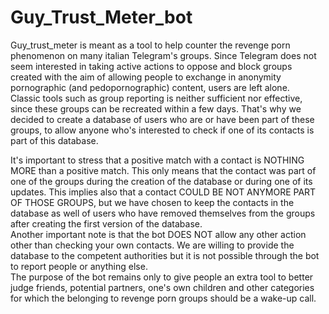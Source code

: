 # Guy_Trust_Meter_bot

Guy_trust_meter is meant as a tool to help counter the revenge porn phenomenon on many italian Telegram's groups. Since Telegram does not seem interested in taking active actions to oppose and block groups created with the aim of allowing people to exchange in anonymity pornographic (and pedopornographic) content, users are left alone. <br />
Classic tools such as group reporting is neither sufficient nor effective, since these groups can be recreated within a few days. That's why we decided to create a database of users who are or have been part of these groups, to allow anyone who's interested to check if one of its contacts is part of this database. <br />

It's important to stress that a positive match with a contact is NOTHING MORE than a positive match. This only means that the contact was part of one of the groups during the creation of the database or during one of its updates. This implies also that a contact COULD BE NOT ANYMORE PART OF THOSE GROUPS, but we have chosen to keep the contacts in the database as well of users who have removed themselves from the groups after creating the first version of the database. <br />	
Another important note is that the bot DOES NOT allow any other action other than checking your own contacts. We are willing to provide the database to the competent authorities but it is not possible through the bot to report people or anything else. <br />
The purpose of the bot remains only to give people an extra tool to better judge friends, potential partners, one's own children and other categories for which the belonging to revenge porn groups should be a wake-up call.
